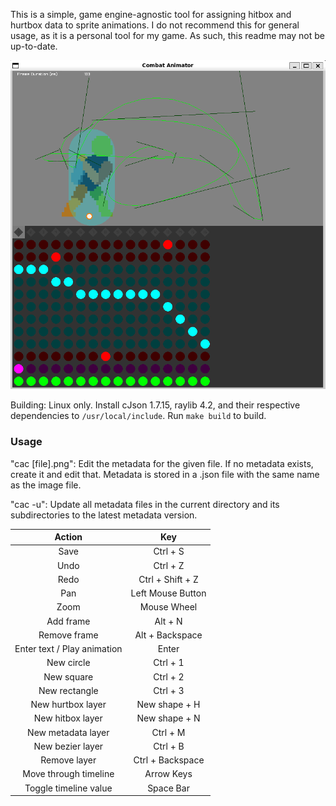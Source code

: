 This is a simple, game engine-agnostic tool for assigning hitbox and hurtbox data to sprite animations.
I do not recommend this for general usage, as it is a personal tool for my game.
As such, this readme may not be up-to-date.

<img src="screenshot.png">

Building: Linux only. Install cJson 1.7.15, raylib 4.2, and their respective dependencies to `/usr/local/include`. Run `make build` to build.

### Usage
"cac [file].png": Edit the metadata for the given file. If no metadata exists, create it and edit that. Metadata is stored in a .json file with the same name as the image file.

"cac -u": Update all metadata files in the current directory and its subdirectories to the latest metadata version.

|           Action            |            Key             |
|:---------------------------:|:--------------------------:|
|            Save             |          Ctrl + S          |
|            Undo             |          Ctrl + Z          |
|            Redo             |      Ctrl + Shift + Z      |
|             Pan             |     Left Mouse Button      |
|            Zoom             |        Mouse Wheel         |
|          Add frame          |          Alt + N           |
|        Remove frame         |      Alt + Backspace       |
| Enter text / Play animation |           Enter            |
|         New circle          |          Ctrl + 1          |
|         New square          |          Ctrl + 2          |
|        New rectangle        |          Ctrl + 3          |
|      New hurtbox layer      |       New shape + H        |
|      New hitbox layer       |       New shape + N        |
|      New metadata layer     |         Ctrl + M           |
|      New bezier layer       |         Ctrl + B           |
|        Remove layer         |      Ctrl + Backspace      |
|    Move through timeline    |         Arrow Keys         |
|    Toggle timeline value    |         Space Bar          |
